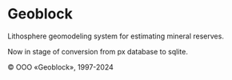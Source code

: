 # Geoblock
Lithosphere geomodeling system for estimating mineral reserves.

Now in stage of conversion from px database to sqlite.

© OOO «Geoblock», 1997-2024
